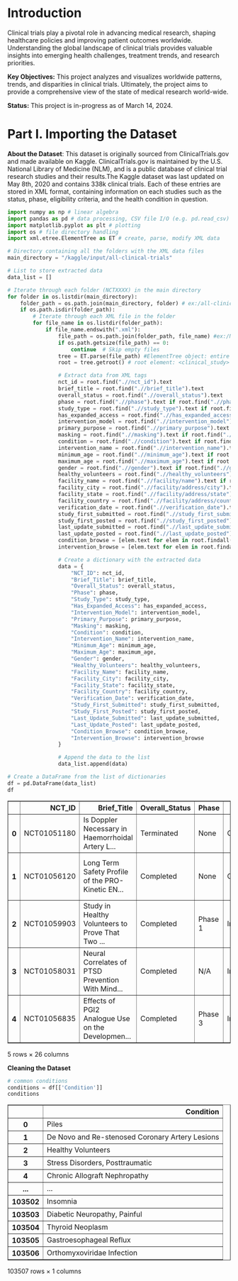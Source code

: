 # **Introduction**
Clinical trials play a pivotal role in advancing medical research, shaping healthcare policies and improving patient outcomes worldwide. Understanding the global landscape of clinical trials provides valuable insights into emerging health challenges, treatment trends, and research priorities.

**Key Objectives:**
This project analyzes and visualizes worldwide patterns, trends, and disparities in clinical trials. Ultimately, the project aims to provide a comprehensive view of the state of medical research world-wide.

**Status:** This project is in-progress as of March 14, 2024.

# **Part I. Importing the Dataset** 

**About the Dataset**:
This dataset is originally sourced from ClinicalTrials.gov and made available on Kaggle. ClinicalTrials.gov is maintained by the U.S. National Library of Medicine (NLM), and is a public database of clinical trial research studies and their results.The Kaggle dataset was last updated on May 8th, 2020 and contains 338k clinical trials. Each of these entries are stored in XML format, containing information on each studies such as the status, phase, eligibility criteria, and the health condition in question. 

```python
import numpy as np # linear algebra
import pandas as pd # data processing, CSV file I/O (e.g. pd.read_csv)
import matplotlib.pyplot as plt # plotting
import os # file directory handling
import xml.etree.ElementTree as ET # create, parse, modify XML data

# Directory containing all the folders with the XML data files
main_directory = "/kaggle/input/all-clinical-trials"

# List to store extracted data
data_list = []

# Iterate through each folder (NCTXXXX) in the main directory
for folder in os.listdir(main_directory):
    folder_path = os.path.join(main_directory, folder) # ex:/all-clinical-trials/NCT0000
    if os.path.isdir(folder_path): 
        # Iterate through each XML file in the folder
        for file_name in os.listdir(folder_path):
            if file_name.endswith(".xml"):
                file_path = os.path.join(folder_path, file_name) #ex:/NCT0000/NCT0000102.xml
                if os.path.getsize(file_path) == 0:
                    continue  # Skip empty files
                tree = ET.parse(file_path) #ElementTree object: entire XML file
                root = tree.getroot() # root element: <clinical_study>

                # Extract data from XML tags
                nct_id = root.find(".//nct_id").text
                brief_title = root.find(".//brief_title").text
                overall_status = root.find(".//overall_status").text
                phase = root.find(".//phase").text if root.find(".//phase") is not None else None
                study_type = root.find(".//study_type").text if root.find(".//study_type") is not None else None
                has_expanded_access = root.find(".//has_expanded_access").text if root.find(".//has_expanded_access") is not None else None
                intervention_model = root.find(".//intervention_model").text if root.find(".//intervention_model") is not None else None
                primary_purpose = root.find(".//primary_purpose").text if root.find(".//primary_purpose") is not None else None
                masking = root.find(".//masking").text if root.find(".//masking") is not None else None
                condition = root.find(".//condition").text if root.find(".//condition") is not None else None
                intervention_name = root.find(".//intervention_name").text if root.find(".//intervention_name") is not None else None
                minimum_age = root.find(".//minimum_age").text if root.find(".//minimum_age") is not None else None
                maximum_age = root.find(".//maximum_age").text if root.find(".//maximum_age") is not None else None
                gender = root.find(".//gender").text if root.find(".//gender") is not None else None
                healthy_volunteers = root.find(".//healthy_volunteers").text if root.find(".//healthy_volunteers") is not None else None
                facility_name = root.find(".//facility/name").text if root.find(".//facility/name") is not None else None
                facility_city = root.find(".//facility/address/city").text if root.find(".//facility/address/city") is not None else None
                facility_state = root.find(".//facility/address/state").text if root.find(".//facility/address/state") is not None else None
                facility_country = root.find(".//facility/address/country").text if root.find(".//facility/address/country") is not None else None
                verification_date = root.find(".//verification_date").text if root.find(".//verification_date") is not None else None
                study_first_submitted = root.find(".//study_first_submitted").text if root.find(".//study_first_submitted") is not None else None
                study_first_posted = root.find(".//study_first_posted").text if root.find(".//study_first_posted") is not None else None
                last_update_submitted = root.find(".//last_update_submitted").text if root.find(".//last_update_submitted") is not None else None
                last_update_posted = root.find(".//last_update_posted").text if root.find(".//last_update_posted") is not None else None
                condition_browse = [elem.text for elem in root.findall(".//condition_browse/mesh_term")]
                intervention_browse = [elem.text for elem in root.findall(".//intervention_browse/mesh_term")]

                # Create a dictionary with the extracted data
                data = {
                    "NCT_ID": nct_id,
                    "Brief_Title": brief_title,
                    "Overall_Status": overall_status,
                    "Phase": phase,
                    "Study_Type": study_type,
                    "Has_Expanded_Access": has_expanded_access,
                    "Intervention_Model": intervention_model,
                    "Primary_Purpose": primary_purpose,
                    "Masking": masking,
                    "Condition": condition,
                    "Intervention_Name": intervention_name,
                    "Minimum_Age": minimum_age,
                    "Maximum_Age": maximum_age,
                    "Gender": gender,
                    "Healthy_Volunteers": healthy_volunteers,
                    "Facility_Name": facility_name,
                    "Facility_City": facility_city,
                    "Facility_State": facility_state,
                    "Facility_Country": facility_country,
                    "Verification_Date": verification_date,
                    "Study_First_Submitted": study_first_submitted,
                    "Study_First_Posted": study_first_posted,
                    "Last_Update_Submitted": last_update_submitted,
                    "Last_Update_Posted": last_update_posted,
                    "Condition_Browse": condition_browse,
                    "Intervention_Browse": intervention_browse
                }

                # Append the data to the list
                data_list.append(data)

# Create a DataFrame from the list of dictionaries
df = pd.DataFrame(data_list)
df

```

<div>
<table border="1" class="dataframe">
  <thead>
    <tr style="text-align: right;">
      <th></th>
      <th>NCT_ID</th>
      <th>Brief_Title</th>
      <th>Overall_Status</th>
      <th>Phase</th>
      <th>Study_Type</th>
      <th>Has_Expanded_Access</th>
      <th>Intervention_Model</th>
      <th>Primary_Purpose</th>
      <th>Masking</th>
      <th>Condition</th>
      <th>...</th>
      <th>Facility_City</th>
      <th>Facility_State</th>
      <th>Facility_Country</th>
      <th>Verification_Date</th>
      <th>Study_First_Submitted</th>
      <th>Study_First_Posted</th>
      <th>Last_Update_Submitted</th>
      <th>Last_Update_Posted</th>
      <th>Condition_Browse</th>
      <th>Intervention_Browse</th>
    </tr>
  </thead>
  <tbody>
    <tr>
      <th>0</th>
      <td>NCT01051180</td>
      <td>Is Doppler Necessary in Haemorrhoidal Artery L...</td>
      <td>Terminated</td>
      <td>None</td>
      <td>Observational</td>
      <td>No</td>
      <td>None</td>
      <td>None</td>
      <td>None</td>
      <td>Piles</td>
      <td>...</td>
      <td>Poole</td>
      <td>Dorset</td>
      <td>United Kingdom</td>
      <td>April 2017</td>
      <td>January 15, 2010</td>
      <td>January 18, 2010</td>
      <td>April 3, 2017</td>
      <td>April 5, 2017</td>
      <td>[Hemorrhage]</td>
      <td>[]</td>
    </tr>
    <tr>
      <th>1</th>
      <td>NCT01056120</td>
      <td>Long Term Safety Profile of the PRO-Kinetic EN...</td>
      <td>Completed</td>
      <td>None</td>
      <td>Observational</td>
      <td>No</td>
      <td>None</td>
      <td>None</td>
      <td>None</td>
      <td>De Novo and Re-stenosed Coronary Artery Lesions</td>
      <td>...</td>
      <td>Bruck an der Mur</td>
      <td>NRW</td>
      <td>Austria</td>
      <td>January 2016</td>
      <td>January 25, 2010</td>
      <td>January 26, 2010</td>
      <td>January 29, 2016</td>
      <td>February 1, 2016</td>
      <td>[]</td>
      <td>[]</td>
    </tr>
    <tr>
      <th>2</th>
      <td>NCT01059903</td>
      <td>Study in Healthy Volunteers to Prove That Two ...</td>
      <td>Completed</td>
      <td>Phase 1</td>
      <td>Interventional</td>
      <td>No</td>
      <td>Crossover Assignment</td>
      <td>Basic Science</td>
      <td>None (Open Label)</td>
      <td>Healthy Volunteers</td>
      <td>...</td>
      <td>Moenchengladbach</td>
      <td>NRW</td>
      <td>Germany</td>
      <td>May 2012</td>
      <td>January 28, 2010</td>
      <td>February 1, 2010</td>
      <td>May 15, 2012</td>
      <td>May 22, 2012</td>
      <td>[]</td>
      <td>[Rotigotine]</td>
    </tr>
    <tr>
      <th>3</th>
      <td>NCT01058031</td>
      <td>Neural Correlates of PTSD Prevention With Mind...</td>
      <td>Completed</td>
      <td>N/A</td>
      <td>Interventional</td>
      <td>No</td>
      <td>Parallel Assignment</td>
      <td>Treatment</td>
      <td>None (Open Label)</td>
      <td>Stress Disorders, Posttraumatic</td>
      <td>...</td>
      <td>Decatur</td>
      <td>Georgia</td>
      <td>United States</td>
      <td>November 2013</td>
      <td>January 26, 2010</td>
      <td>January 28, 2010</td>
      <td>November 4, 2013</td>
      <td>November 5, 2013</td>
      <td>[Stress Disorders, Post-Traumatic]</td>
      <td>[]</td>
    </tr>
    <tr>
      <th>4</th>
      <td>NCT01056835</td>
      <td>Effects of PGI2 Analogue Use on the Developmen...</td>
      <td>Completed</td>
      <td>Phase 3</td>
      <td>Interventional</td>
      <td>No</td>
      <td>Parallel Assignment</td>
      <td>Prevention</td>
      <td>None (Open Label)</td>
      <td>Chronic Allograft Nephropathy</td>
      <td>...</td>
      <td>Seoul</td>
      <td>None</td>
      <td>Korea, Republic of</td>
      <td>May 2015</td>
      <td>January 24, 2010</td>
      <td>January 26, 2010</td>
      <td>May 24, 2015</td>
      <td>May 27, 2015</td>
      <td>[Kidney Diseases]</td>
      <td>[Epoprostenol, Tezosentan]</td>
    </tr>
  </tbody>
</table>
<p>5 rows × 26 columns</p>
</div>

**Cleaning the Dataset**


```python
# common conditions
conditions = df[['Condition']]
conditions
```

<div>
<table border="1" class="dataframe">
  <thead>
    <tr style="text-align: right;">
      <th></th>
      <th>Condition</th>
    </tr>
  </thead>
  <tbody>
    <tr>
      <th>0</th>
      <td>Piles</td>
    </tr>
    <tr>
      <th>1</th>
      <td>De Novo and Re-stenosed Coronary Artery Lesions</td>
    </tr>
    <tr>
      <th>2</th>
      <td>Healthy Volunteers</td>
    </tr>
    <tr>
      <th>3</th>
      <td>Stress Disorders, Posttraumatic</td>
    </tr>
    <tr>
      <th>4</th>
      <td>Chronic Allograft Nephropathy</td>
    </tr>
    <tr>
      <th>...</th>
      <td>...</td>
    </tr>
    <tr>
      <th>103502</th>
      <td>Insomnia</td>
    </tr>
    <tr>
      <th>103503</th>
      <td>Diabetic Neuropathy, Painful</td>
    </tr>
    <tr>
      <th>103504</th>
      <td>Thyroid Neoplasm</td>
    </tr>
    <tr>
      <th>103505</th>
      <td>Gastroesophageal Reflux</td>
    </tr>
    <tr>
      <th>103506</th>
      <td>Orthomyxoviridae Infection</td>
    </tr>
  </tbody>
</table>
<p>103507 rows × 1 columns</p>
</div>
